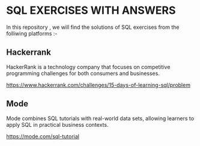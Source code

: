 # SQL EXERCISES WITH ANSWERS 

In this repository , we will find the solutions of SQL exercises from the folliwing platforms :- 

## Hackerrank 

HackerRank is a technology company that focuses on competitive programming challenges for both consumers and businesses.

https://www.hackerrank.com/challenges/15-days-of-learning-sql/problem

## Mode 

Mode combines SQL tutorials with real-world data sets, allowing learners to apply SQL in practical business contexts.

https://mode.com/sql-tutorial
